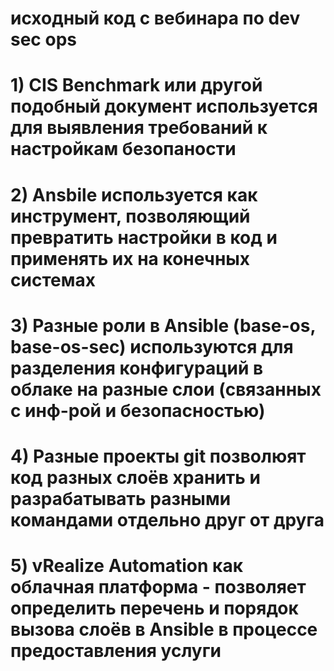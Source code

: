 # исходный код с вебинара по dev sec ops
# 1) CIS Benchmark или другой подобный документ используется для выявления требований к настройкам безопаности
# 2) Ansbile используется как инструмент, позволяющий превратить настройки в код и применять их на конечных системах
# 3) Разные роли в Ansible (base-os, base-os-sec) используются для разделения конфигураций в облаке на разные слои (связанных с инф-рой и безопасностью)
# 4) Разные проекты git позволюят код разных слоёв хранить и разрабатывать разными командами отдельно друг от друга
# 5) vRealize Automation как облачная платформа - позволяет определить перечень и порядок вызова слоёв в Ansible в процессе предоставления услуги